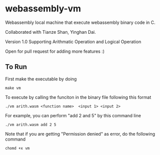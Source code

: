 # webassembly-vm

Webassembly local machine that execute webassembly binary code in C.

Collaborated with Tianze Shan, Yinghan Dai.


Version 1.0 Supporting Arithmatic Operation and Logical Operation

Open for pull request for adding more features :)


## To Run

First make the executable by doing 

`make vm`

To execute by calling the funciton in the binary file following this format 

`./vm arith.wasm <function name>  <input 1> <input 2>`

For example, you can perform "add 2 and 5" by this command line

`./vm arith.wasm add 2 5`


Note that if you are getting "Permission denied" as error, do the following command

`chomd +x vm`
